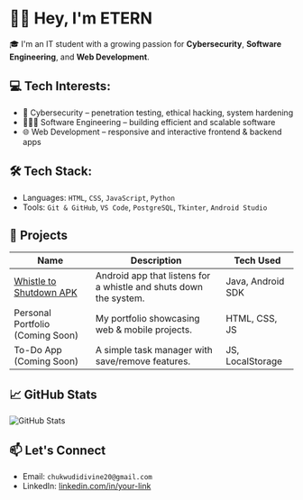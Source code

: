 # 👋🏾 Hey, I'm ETERN

🎓 I'm an IT student with a growing passion for **Cybersecurity**, **Software Engineering**, and **Web Development**.

## 💻 Tech Interests:
- 🔐 Cybersecurity – penetration testing, ethical hacking, system hardening
- 👨🏾‍💻 Software Engineering – building efficient and scalable software
- 🌐 Web Development – responsive and interactive frontend & backend apps

## 🛠 Tech Stack:
- Languages: `HTML`, `CSS`, `JavaScript`, `Python`
- Tools: `Git & GitHub`, `VS Code`, `PostgreSQL`, `Tkinter`, `Android Studio`

## 🚀 Projects
| Name | Description | Tech Used |
|------|-------------|-----------|
| [Whistle to Shutdown APK](https://github.com/divineChukwudi/WhistleShutdown) | Android app that listens for a whistle and shuts down the system. | Java, Android SDK |
| Personal Portfolio (Coming Soon) | My portfolio showcasing web & mobile projects. | HTML, CSS, JS |
| To-Do App (Coming Soon) | A simple task manager with save/remove features. | JS, LocalStorage |

## 📈 GitHub Stats
![GitHub Stats](https://github-readme-stats.vercel.app/api?username=your-username&show_icons=true&theme=tokyonight)

## 📫 Let's Connect
- Email: `chukwudidivine20@gmail.com`
- LinkedIn: [linkedin.com/in/your-link](#)
